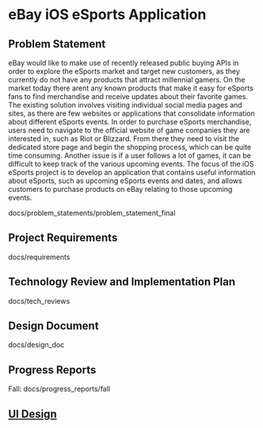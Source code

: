 # eBay iOS eSports Application

## Problem Statement 
eBay would like to make use of recently released public buying APIs in order to explore the eSports market and target new customers, as they currently do not have any products that attract millennial gamers. On the market today there arent any known products that make it easy for eSports fans to find merchandise and receive updates about their favorite games. The existing solution involves visiting individual social media pages and sites, as there are few websites or applications that consolidate information about different eSports events. In order to purchase eSports merchandise, users need to navigate to the official website of game companies they are interested in, such as Riot or Blizzard. From there they need to visit the dedicated store page and begin the shopping process, which can be quite time consuming. Another issue is if a user follows a lot of games, it can be difficult to keep track of the various upcoming events. The focus of the iOS eSports project is to develop an application that contains useful information about eSports, such as upcoming eSports events and dates, and allows customers to purchase products on eBay relating to those upcoming events.

docs/problem_statements/problem_statement_final

## Project Requirements

docs/requirements

## Technology Review and Implementation Plan

docs/tech_reviews

## Design Document

docs/design_doc

## Progress Reports
Fall: docs/progress_reports/fall

## [UI Design](https://sketch.cloud/s/ZO1DG)


